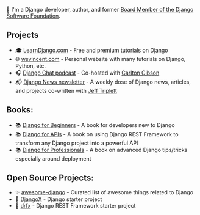 👋  I'm a Django developer, author, and former [Board Member of the Django Software Foundation](https://www.djangoproject.com/foundation/).

## Projects
* 🎓 [LearnDjango.com](https://learndjango.com) - Free and premium tutorials on Django
* 🌐 [wsvincent.com](https://wsvincent.com) - Personal website with many tutorials on Django, Python, etc.
* 🎧 [Django Chat podcast](https://djangochat.com) - Co-hosted with [Carlton Gibson](https://github.com/carltongibson)
* 📬 [Django News newsletter](https://django-news.com) - A weekly dose of Django news, articles, and projects co-written with [Jeff Triplett](https://github.com/jefftriplett)

## Books:
* 📚 [Django for Beginners](https://djangoforbeginners.com) - A book for developers new to Django
* 📚 [Django for APIs](https://djangoforapis.com) - A book on using Django REST Framework to transform any Django project into a powerful API
* 📚 [Django for Professionals](https://djangoforprofessionals.com) - A book on advanced Django tips/tricks especially around deployment

## Open Source Projects:
* ✨ [awesome-django](https://github.com/wsvincent/awesome-django) - Curated list of awesome things related to Django
* 🔋 [DjangoX](https://github.com/wsvincent/djangox) - Django starter project
* 🔧 [drfx](https://github.com/wsvincent/drfx) - Django REST Framework starter project
